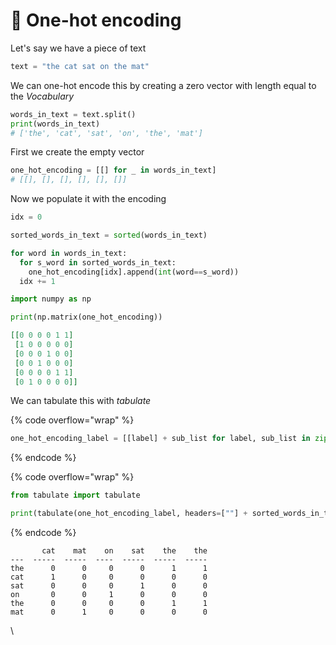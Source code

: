 # 🔴 One-hot encoding

Let's say we have a piece of text

```python
text = "the cat sat on the mat"
```

We can one-hot encode this by creating a zero vector with length equal to the _Vocabulary_&#x20;

```python
words_in_text = text.split()
print(words_in_text)
# ['the', 'cat', 'sat', 'on', 'the', 'mat']
```

First we create the empty vector

```python
one_hot_encoding = [[] for _ in words_in_text]
# [[], [], [], [], [], []]
```

Now we populate it with the encoding

```python
idx = 0

sorted_words_in_text = sorted(words_in_text)

for word in words_in_text:
  for s_word in sorted_words_in_text:
    one_hot_encoding[idx].append(int(word==s_word))
  idx += 1
```

```python
import numpy as np

print(np.matrix(one_hot_encoding))
```

```json
[[0 0 0 0 1 1]
 [1 0 0 0 0 0]
 [0 0 0 1 0 0]
 [0 0 1 0 0 0]
 [0 0 0 0 1 1]
 [0 1 0 0 0 0]]
```

We can tabulate this with _tabulate_

{% code overflow="wrap" %}
```python
one_hot_encoding_label = [[label] + sub_list for label, sub_list in zip(words_in_text, one_hot_encoding)]
```
{% endcode %}

{% code overflow="wrap" %}
```python
from tabulate import tabulate

print(tabulate(one_hot_encoding_label, headers=[""] + sorted_words_in_text), end="")
```
{% endcode %}

```
       cat    mat    on    sat    the    the
---  -----  -----  ----  -----  -----  -----
the      0      0     0      0      1      1
cat      1      0     0      0      0      0
sat      0      0     0      1      0      0
on       0      0     1      0      0      0
the      0      0     0      0      1      1
mat      0      1     0      0      0      0
```

\
